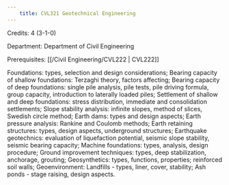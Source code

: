 ```yaml
---
    title: CVL321 Geotechnical Engineering
---
```

Credits: 4 (3-1-0)

Department: Department of Civil Engineering

Prerequisites: [[/Civil Engineering/CVL222 | CVL222]]

Foundations: types, selection and design considerations; Bearing capacity of shallow foundations: Terzaghi theory, factors affecting; Bearing capacity of deep foundations: single pile analysis, pile tests, pile driving formula, group capacity, introduction to laterally loaded piles; Settlement of shallow and deep foundations: stress distribution, immediate and consolidation settlements; Slope stability analysis: infinite slopes, method of slices, Swedish circle method; Earth dams: types and design aspects; Earth pressure analysis: Rankine and Coulomb methods; Earth retaining structures: types, design aspects, underground structures; Earthquake geotechnics: evaluation of liquefaction potential, seismic slope stability, seismic bearing capacity; Machine foundations: types, analysis, design procedure; Ground improvement techniques: types, deep stabilization, anchorage, grouting; Geosynthetics: types, functions, properties; reinforced soil walls; Geoenvironment: Landfills - types, liner, cover, stability; Ash ponds - stage raising, design aspects.